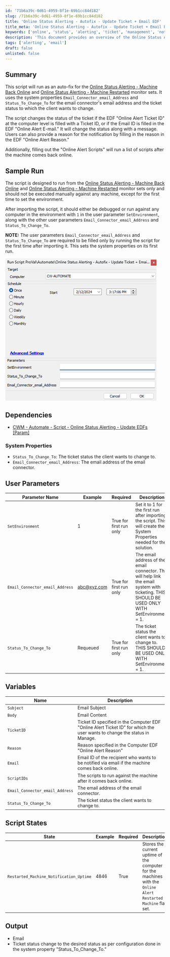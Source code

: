 ```yaml
---
id: '71b6a39c-0d61-4959-8f1e-69b1cc84d182'
slug: /71b6a39c-0d61-4959-8f1e-69b1cc84d182
title: 'Online Status Alerting - Autofix - Update Ticket + Email EDF'
title_meta: 'Online Status Alerting - Autofix - Update Ticket + Email EDF'
keywords: ['online', 'status', 'alerting', 'ticket', 'management', 'notification']
description: 'This document provides an overview of the Online Status Alerting Auto-Fix script designed to manage ticket statuses when machines come back online or are restarted. It details the required system properties and user parameters, along with dependencies and sample runs to guide users in implementing the script effectively.'
tags: ['alerting', 'email']
draft: false
unlisted: false
---
```


## Summary

This script will run as an auto-fix for the [Online Status Alerting - Machine Back Online](/docs/76fa2909-0cc0-4f76-82a0-c067660d52ac) and [Online Status Alerting - Machine Restarted](/docs/b2fbe440-9d16-41ae-bd52-14037790697f) monitor sets. It uses the system properties `Email_Connector_email_Address` and `Status_To_Change_To` for the email connector's email address and the ticket status to which the client wants to change.

The script changes the status of the ticket if the EDF "Online Alert Ticket ID" at the computer level is filled with a Ticket ID, or if the Email ID is filled in the EDF "Online Alert E-mail." It will change the status along with a message. Users can also provide a reason for the notification by filling in the reason in the EDF "Online Alert Reason."

Additionally, filling out the "Online Alert Scripts" will run a list of scripts after the machine comes back online.

## Sample Run

The script is designed to run from the [Online Status Alerting - Machine Back Online](/docs/76fa2909-0cc0-4f76-82a0-c067660d52ac) and [Online Status Alerting - Machine Restarted](/docs/b2fbe440-9d16-41ae-bd52-14037790697f) monitor sets only and should not be executed manually against any machine, except for the first time to set the environment.

After importing the script, it should either be debugged or run against any computer in the environment with `1` in the user parameter `SetEnvironment`, along with the other user parameters `Email_Connector_email_Address` and `Status_To_Change_To`.

**NOTE:** The user parameters `Email_Connector_email_Address` and `Status_To_Change_To` are required to be filled only by running the script for the first time after importing it. This sets the system properties on its first run.

![Image](../../../static/img/Online-Status-Alerting---Autofix---Update-Ticket-+-Email-EDF/image_1.png)

## Dependencies

- [CWM - Automate - Script - Online Status Alerting - Update EDFs [Param]](/docs/79f11a31-7ae1-4e12-a9d7-581e809aaa2e)

### System Properties

- `Status_To_Change_To`: The ticket status the client wants to change to.
- `Email_Connector_email_Address`: The email address of the email connector.

## User Parameters

| Parameter Name                     | Example                | Required                    | Description                                                                                                                                          |
|------------------------------------|------------------------|-----------------------------|------------------------------------------------------------------------------------------------------------------------------------------------------|
| `SetEnvironment`                   | 1                      | True for first run only     | Set it to 1 for the first run after importing the script. This will create the System Properties needed for the solution.                          |
| `Email_Connector_email_Address`    | [abc@xyz.com](mailto:abc@xyz.com) | True for first run only     | The email address of the email connector. This will help link the email system with ticketing. THIS SHOULD BE USED ONLY WITH SetEnvironment = 1.       |
| `Status_To_Change_To`              | Requeued               | True for first run only     | The ticket status the client wants to change to. THIS SHOULD BE USED ONLY WITH SetEnvironment = 1.                                                      |

## Variables

| Name                             | Description                                                                                                           |
|----------------------------------|-----------------------------------------------------------------------------------------------------------------------|
| `Subject`                        | Email Subject                                                                                                         |
| `Body`                           | Email Content                                                                                                         |
| `TicketID`                       | Ticket ID specified in the Computer EDF "Online Alert Ticket ID" for which the user wants to change the status in Manage. |
| `Reason`                         | Reason specified in the Computer EDF "Online Alert Reason"                                                           |
| `Email`                          | Email ID of the recipient who wants to be notified via email if the machine comes back online.                      |
| `ScriptIDs`                      | The scripts to run against the machine after it comes back online.                                                  |
| `Email_Connector_email_Address`  | The email address of the email connector.                                                                               |
| `Status_To_Change_To`           | The ticket status the client wants to change to.                                                                       |

## Script States

| State                             | Example | Required | Description                                                                                                           |
|-----------------------------------|---------|----------|-----------------------------------------------------------------------------------------------------------------------|
| `Restarted_Machine_Notification_Uptime` | 4846    | True     | Stores the current uptime of the computer for the machines with the `Online Alert Restarted Machine` flag set.        |

## Output

- Email
- Ticket status change to the desired status as per configuration done in the system property "Status_To_Change_To."


